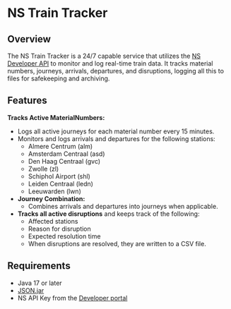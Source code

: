 # NS Train Tracker

## Overview

The NS Train Tracker is a 24/7 capable service that utilizes the [NS Developer API](https://apiportal.ns.nl/) to monitor and log real-time train data.
It tracks material numbers, journeys, arrivals, departures, and disruptions, logging all this to files for safekeeping and archiving.

## Features

**Tracks Active MaterialNumbers:**
- Logs all active journeys for each material number every 15 minutes.
- Monitors and logs arrivals and departures for the following stations:
  - Almere Centrum (alm)
  - Amsterdam Centraal (asd)
  - Den Haag Centraal (gvc)
  - Zwolle (zl)
  - Schiphol Airport (shl)
  - Leiden Centraal (ledn)
  - Leeuwarden (lwn)
- **Journey Combination:**
  - Combines arrivals and departures into journeys when applicable.
- **Tracks all active disruptions** and keeps track of the following:
  - Affected stations
  - Reason for disruption
  - Expected resolution time
  - When disruptions are resolved, they are written to a CSV file.

## Requirements
- Java 17 or later
- [JSON.jar](https://repo1.maven.org/maven2/org/json/json/20250107/json-20250107-javadoc.jar)
- NS API Key from the [Developer portal](https://apiportal.ns.nl/)